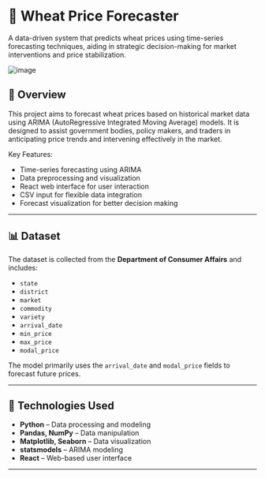 # 🌾 Wheat Price Forecaster

A data-driven system that predicts wheat prices using time-series forecasting techniques, aiding in strategic decision-making for market interventions and price stabilization.

![image](https://github.com/user-attachments/assets/dc30ad88-d200-48c2-a84c-a199f38453ae)

## 📌 Overview

This project aims to forecast wheat prices based on historical market data using ARIMA (AutoRegressive Integrated Moving Average) models. It is designed to assist government bodies, policy makers, and traders in anticipating price trends and intervening effectively in the market.

Key Features:
- Time-series forecasting using ARIMA
- Data preprocessing and visualization
- React web interface for user interaction
- CSV input for flexible data integration
- Forecast visualization for better decision making

---

## 📊 Dataset

The dataset is collected from the **Department of Consumer Affairs** and includes:
- `state`
- `district`
- `market`
- `commodity`
- `variety`
- `arrival_date`
- `min_price`
- `max_price`
- `modal_price`

The model primarily uses the `arrival_date` and `modal_price` fields to forecast future prices.

---

## 🚀 Technologies Used

- **Python** – Data processing and modeling
- **Pandas, NumPy** – Data manipulation
- **Matplotlib, Seaborn** – Data visualization
- **statsmodels** – ARIMA modeling
- **React** – Web-based user interface

---

